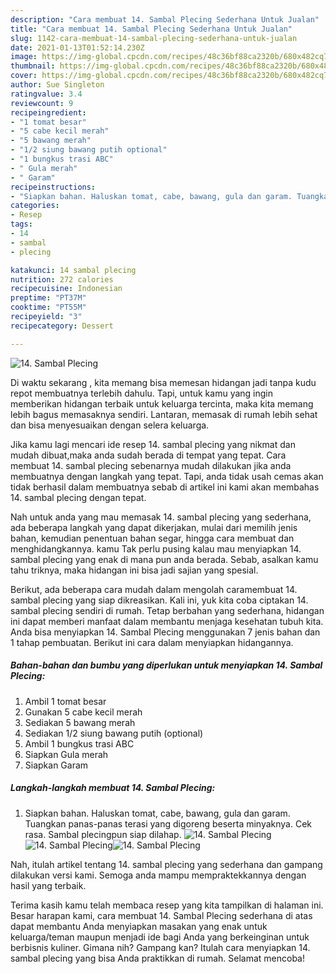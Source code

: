 ```yaml
---
description: "Cara membuat 14. Sambal Plecing Sederhana Untuk Jualan"
title: "Cara membuat 14. Sambal Plecing Sederhana Untuk Jualan"
slug: 1142-cara-membuat-14-sambal-plecing-sederhana-untuk-jualan
date: 2021-01-13T01:52:14.230Z
image: https://img-global.cpcdn.com/recipes/48c36bf88ca2320b/680x482cq70/14-sambal-plecing-foto-resep-utama.jpg
thumbnail: https://img-global.cpcdn.com/recipes/48c36bf88ca2320b/680x482cq70/14-sambal-plecing-foto-resep-utama.jpg
cover: https://img-global.cpcdn.com/recipes/48c36bf88ca2320b/680x482cq70/14-sambal-plecing-foto-resep-utama.jpg
author: Sue Singleton
ratingvalue: 3.4
reviewcount: 9
recipeingredient:
- "1 tomat besar"
- "5 cabe kecil merah"
- "5 bawang merah"
- "1/2 siung bawang putih optional"
- "1 bungkus trasi ABC"
- " Gula merah"
- " Garam"
recipeinstructions:
- "Siapkan bahan. Haluskan tomat, cabe, bawang, gula dan garam. Tuangkan panas-panas terasi yang digoreng beserta minyaknya. Cek rasa. Sambal plecingpun siap dilahap."
categories:
- Resep
tags:
- 14
- sambal
- plecing

katakunci: 14 sambal plecing 
nutrition: 272 calories
recipecuisine: Indonesian
preptime: "PT37M"
cooktime: "PT55M"
recipeyield: "3"
recipecategory: Dessert

---
```



![14. Sambal Plecing](https://img-global.cpcdn.com/recipes/48c36bf88ca2320b/680x482cq70/14-sambal-plecing-foto-resep-utama.jpg)

Di waktu  sekarang , kita memang bisa memesan hidangan jadi tanpa kudu repot membuatnya terlebih dahulu. Tapi, untuk kamu yang ingin memberikan hidangan terbaik untuk keluarga tercinta, maka kita memang lebih bagus memasaknya sendiri. Lantaran, memasak di rumah lebih sehat dan bisa menyesuaikan dengan selera keluarga.

Jika kamu lagi mencari ide resep 14. sambal plecing yang nikmat dan mudah dibuat,maka anda sudah berada di tempat yang tepat. Cara membuat 14. sambal plecing  sebenarnya mudah dilakukan jika anda membuatnya dengan langkah yang tepat. Tapi, anda tidak usah cemas akan tidak berhasil dalam membuatnya 
sebab di artikel ini kami akan membahas 14. sambal plecing dengan tepat.  



Nah untuk anda yang mau memasak 14. sambal plecing yang sederhana, ada beberapa langkah yang dapat dikerjakan, mulai dari memilih jenis bahan, kemudian penentuan bahan segar, hingga cara membuat dan menghidangkannya. kamu Tak perlu pusing kalau mau menyiapkan 14. sambal plecing yang enak di mana pun anda berada. Sebab, asalkan kamu  tahu triknya, maka hidangan ini bisa jadi sajian yang spesial.

Berikut, ada beberapa cara mudah dalam mengolah caramembuat 14. sambal plecing yang siap dikreasikan. Kali ini, yuk kita coba ciptakan 14. sambal plecing sendiri di rumah. Tetap berbahan yang sederhana, hidangan ini dapat memberi manfaat dalam membantu menjaga kesehatan tubuh kita. Anda bisa menyiapkan 14. Sambal Plecing menggunakan 7 jenis bahan dan 1 tahap pembuatan. Berikut ini cara dalam menyiapkan hidangannya.

<!--inarticleads1-->

##### Bahan-bahan dan bumbu yang diperlukan untuk menyiapkan 14. Sambal Plecing:

1. Ambil 1 tomat besar
1. Gunakan 5 cabe kecil merah
1. Sediakan 5 bawang merah
1. Sediakan 1/2 siung bawang putih (optional)
1. Ambil 1 bungkus trasi ABC
1. Siapkan  Gula merah
1. Siapkan  Garam




<!--inarticleads2-->

##### Langkah-langkah membuat 14. Sambal Plecing:

1. Siapkan bahan. Haluskan tomat, cabe, bawang, gula dan garam. Tuangkan panas-panas terasi yang digoreng beserta minyaknya. Cek rasa. Sambal plecingpun siap dilahap.
<img src="https://img-global.cpcdn.com/steps/5ee17ae15dea4e84/160x128cq70/14-sambal-plecing-langkah-memasak-1-foto.jpg" alt="14. Sambal Plecing"><img src="https://img-global.cpcdn.com/steps/545d87db39781280/160x128cq70/14-sambal-plecing-langkah-memasak-1-foto.jpg" alt="14. Sambal Plecing"><img src="https://img-global.cpcdn.com/steps/85fb83ed76f0df20/160x128cq70/14-sambal-plecing-langkah-memasak-1-foto.jpg" alt="14. Sambal Plecing">



Nah, itulah artikel tentang  14. sambal plecing  yang sederhana dan gampang dilakukan versi kami. Semoga anda mampu mempraktekkannya dengan hasil yang terbaik. 

Terima kasih kamu telah membaca resep yang kita tampilkan di halaman ini. Besar harapan kami, cara membuat  14. Sambal Plecing sederhana di atas dapat membantu Anda menyiapkan masakan yang enak untuk keluarga/teman maupun menjadi ide bagi Anda yang berkeinginan untuk berbisnis kuliner. Gimana nih? Gampang kan? Itulah cara menyiapkan 14. sambal plecing yang bisa Anda praktikkan di rumah. Selamat mencoba!

